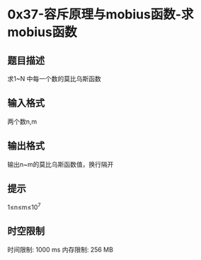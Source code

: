 # 0x37-容斥原理与mobius函数-求mobius函数

## 题目描述

求1~N 中每一个数的莫比乌斯函数

## 输入格式

两个数n,m

## 输出格式

输出n~m的莫比乌斯函数值，换行隔开

## 提示

1≤n≤m≤$10^7$

## 时空限制

时间限制: 1000 ms
内存限制: 256 MB
